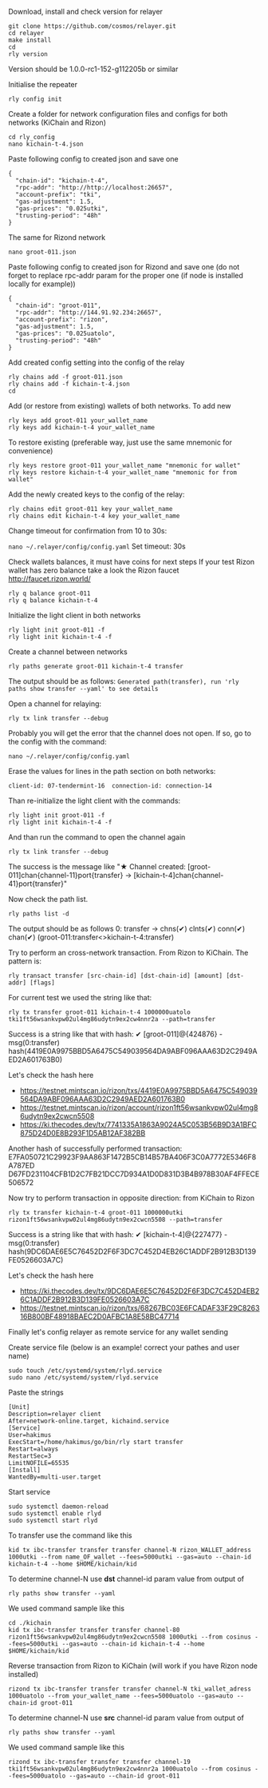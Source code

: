 Download, install and check version for relayer

```
git clone https://github.com/cosmos/relayer.git
cd relayer
make install
cd
rly version
```

Version should be 1.0.0-rc1-152-g112205b or similar

Initialise the repeater

```rly config init```

Create a folder for network configuration files and configs for both networks (KiChain and Rizon)
```mkdir rly_config
cd rly_config
nano kichain-t-4.json
```

Paste following config to created json and save one
```
{
  "chain-id": "kichain-t-4",
  "rpc-addr": "http://http://localhost:26657",   
  "account-prefix": "tki",
  "gas-adjustment": 1.5,
  "gas-prices": "0.025utki",
  "trusting-period": "48h"
}
```
The same for Rizond network

```nano groot-011.json```

Paste following config to created json for Rizond and save one (do not forget to replace rpc-addr param for the proper one (if node is installed locally for example))
```
{
  "chain-id": "groot-011",
  "rpc-addr": "http://144.91.92.234:26657",   
  "account-prefix": "rizon",
  "gas-adjustment": 1.5,
  "gas-prices": "0.025uatolo",
  "trusting-period": "48h"
}
```

Add created config setting into the config of the relay
```
rly chains add -f groot-011.json
rly chains add -f kichain-t-4.json
cd
```

Add (or restore from existing) wallets of both networks. 
To add new
```
rly keys add groot-011 your_wallet_name
rly keys add kichain-t-4 your_wallet_name
```

To restore existing (preferable way, just use the same mnemonic for convenience)
```
rly keys restore groot-011 your_wallet_name "mnemonic for wallet"
rly keys restore kichain-t-4 your_wallet_name "mnemonic for from wallet"
```

Add the newly created keys to the config of the relay:
```
rly chains edit groot-011 key your_wallet_name
rly chains edit kichain-t-4 key your_wallet_name
```

Change timeout for confirmation from 10 to 30s:

```nano ~/.relayer/config/config.yaml```
Set timeout: 30s  

Check wallets balances, it must have coins for next steps
If your test Rizon wallet has zero balance take a look the Rizon faucet http://faucet.rizon.world/

```
rly q balance groot-011
rly q balance kichain-t-4
```

Initialize the light client in both networks
```
rly light init groot-011 -f
rly light init kichain-t-4 -f
```

Create a channel between networks

```rly paths generate groot-011 kichain-t-4 transfer```

The output should be as follows: `Generated path(transfer), run 'rly paths show transfer --yaml' to see details`

Open a channel for relaying:

```rly tx link transfer --debug```

Probably you will get the error that the channel does not open. If so, go to the config with the command:

```nano ~/.relayer/config/config.yaml```

Erase the values for lines in the path section on both networks:

```client-id: 07-tendermint-16  connection-id: connection-14```

Than re-initialize the light client with the commands:
```
rly light init groot-011 -f
rly light init kichain-t-4 -f
```

And than run the command to open the channel again

```rly tx link transfer --debug```

The success is the message like "★ Channel created: [groot-011]chan{channel-11}port{transfer} -> [kichain-t-4]chan{channel-41}port{transfer}"

Now check the path list.

```rly paths list -d```

The output should be as follows
0: transfer -> chns(✔) clnts(✔) conn(✔) chan(✔) (groot-011:transfer<>kichain-t-4:transfer)

Try to perform an cross-network transaction. From Rizon to KiChain. The pattern is:

```rly transact transfer [src-chain-id] [dst-chain-id] [amount] [dst-addr] [flags] ```

For current test we used the string like that:

```rly tx transfer groot-011 kichain-t-4 1000000uatolo tki1ft56wsankvpw02ul4mg86udytn9ex2cw4nnr2a --path=transfer```

Success is a string like that with hash:  ✔ [groot-011]@{424876} - msg(0:transfer) hash(4419E0A9975BBD5A6475C549039564DA9ABF096AAA63D2C2949AED2A601763B0)

Let's check the hash here
* https://testnet.mintscan.io/rizon/txs/4419E0A9975BBD5A6475C549039564DA9ABF096AAA63D2C2949AED2A601763B0
* https://testnet.mintscan.io/rizon/account/rizon1ft56wsankvpw02ul4mg86udytn9ex2cwcn5508
* https://ki.thecodes.dev/tx/7741335A1863A9024A5C053B56B9D3A1BFC875D24D0E8B293F1D5AB12AF382BB

Another hash of successfully performed transaction: E7FA050721C29923F9AA863F1472B5CB14B57BA406F3C0A7772E5346F8A787ED
D67FD231104CFB1D2C7FB21DCC7D934A1D0D831D3B4B978B30AF4FFECE506572

Now try to perform transaction in opposite direction: from KiChain to Rizon

```rly tx transfer kichain-t-4 groot-011 1000000utki rizon1ft56wsankvpw02ul4mg86udytn9ex2cwcn5508 --path=transfer```

Success is a string like that with hash: ✔ [kichain-t-4]@{227477} - msg(0:transfer) hash(9DC6DAE6E5C76452D2F6F3DC7C452D4EB26C1ADDF2B912B3D139FE0526603A7C)

Let's check the hash here
* https://ki.thecodes.dev/tx/9DC6DAE6E5C76452D2F6F3DC7C452D4EB26C1ADDF2B912B3D139FE0526603A7C
* https://testnet.mintscan.io/rizon/txs/68267BC03E6FCADAF33F29C826316B800BF48918BAEC2D0AFBC1A8E58BC47714


Finally let's config relayer as remote service for any wallet sending

Create service file (below is an example! correct your pathes and user name)
```
sudo touch /etc/systemd/system/rlyd.service
sudo nano /etc/systemd/system/rlyd.service
```

Paste the strings
```
[Unit]
Description=relayer client
After=network-online.target, kichaind.service
[Service]
User=hakimus
ExecStart=/home/hakimus/go/bin/rly start transfer
Restart=always
RestartSec=3
LimitNOFILE=65535
[Install]
WantedBy=multi-user.target
```

Start service
```
sudo systemctl daemon-reload
sudo systemctl enable rlyd
sudo systemctl start rlyd
```

To transfer use the command like this

```kid tx ibc-transfer transfer transfer channel-N rizon_WALLET_address 1000utki --from name_OF_wallet --fees=5000utki --gas=auto --chain-id kichain-t-4 --home $HOME/kichain/kid```

To determine channel-N use **dst** channel-id param value from output of

```rly paths show transfer --yaml```

We used command sample like this
```
cd ./kichain
kid tx ibc-transfer transfer transfer channel-80 rizon1ft56wsankvpw02ul4mg86udytn9ex2cwcn5508 1000utki --from cosinus --fees=5000utki --gas=auto --chain-id kichain-t-4 --home $HOME/kichain/kid
```

Reverse transaction from Rizon to KiChain (will work if you have Rizon node installed)

```rizond tx ibc-transfer transfer transfer channel-N tki_wallet_adress 1000uatolo --from your_wallet_name --fees=5000uatolo --gas=auto --chain-id groot-011```

To determine channel-N use **src** channel-id param value from output of

```rly paths show transfer --yaml```

We used command sample like this

```rizond tx ibc-transfer transfer transfer channel-19 tki1ft56wsankvpw02ul4mg86udytn9ex2cw4nnr2a 1000uatolo --from cosinus --fees=5000uatolo --gas=auto --chain-id groot-011```











